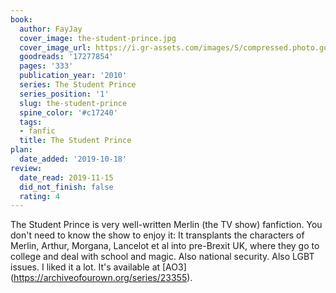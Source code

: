 ```yaml
---
book:
  author: FayJay
  cover_image: the-student-prince.jpg
  cover_image_url: https://i.gr-assets.com/images/S/compressed.photo.goodreads.com/books/1400436772l/17277854._SX98_.jpg
  goodreads: '17277854'
  pages: '333'
  publication_year: '2010'
  series: The Student Prince
  series_position: '1'
  slug: the-student-prince
  spine_color: '#c17240'
  tags:
  - fanfic
  title: The Student Prince
plan:
  date_added: '2019-10-18'
review:
  date_read: 2019-11-15
  did_not_finish: false
  rating: 4
---
```


The Student Prince is very well-written Merlin (the TV show) fanfiction. You don't need to know the show to enjoy it: It transplants the characters of Merlin, Arthur, Morgana, Lancelot et al into pre-Brexit UK, where they go to college and deal with school and magic. Also national security. Also LGBT issues. I liked it a lot. It's available at [AO3](<a target="_blank" href="https://archiveofourown.org/series/23355" rel="nofollow">https://archiveofourown.org/series/23355</a>).
